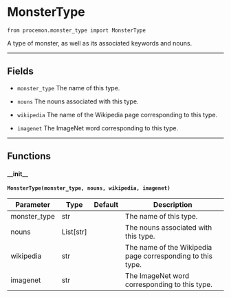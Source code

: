 # MonsterType

`from procemon.monster_type import MonsterType`

A type of monster, as well as its associated keywords and nouns.

***

## Fields

- `monster_type` The name of this type.

- `nouns` The nouns associated with this type.

- `wikipedia` The name of the Wikipedia page corresponding to this type.

- `imagenet` The ImageNet word corresponding to this type.

***

## Functions

#### \_\_init\_\_

**`MonsterType(monster_type, nouns, wikipedia, imagenet)`**

| Parameter | Type | Default | Description |
| --- | --- | --- | --- |
| monster_type |  str |  | The name of this type. |
| nouns |  List[str] |  | The nouns associated with this type. |
| wikipedia |  str |  | The name of the Wikipedia page corresponding to this type. |
| imagenet |  str |  | The ImageNet word corresponding to this type. |

